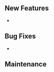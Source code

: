 <!--
    Thank you for contributing to this project! In order to build the changelog,
    any changes must be documented in one of the following sections.

    If this pull request does not include one of the sections, you may omit it.
-->

## New Features

-

## Bug Fixes

-

## Maintenance

<!--
    Make sure that you have run `npm version` with the correct versioning on this branch.
    This project strives to follow Semantic Versioning (https://semver.org/)
-->
